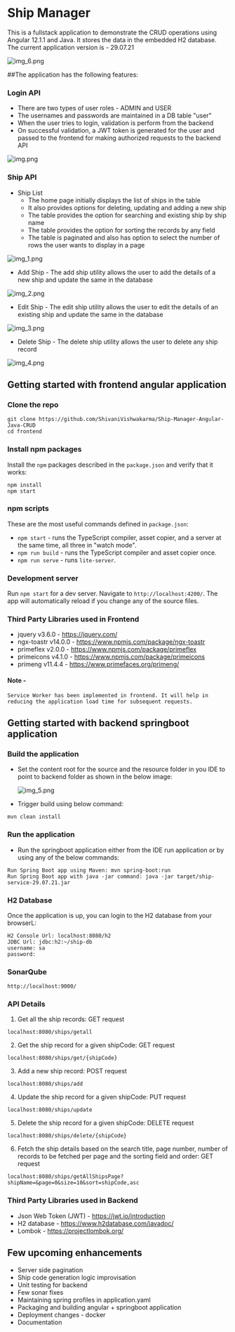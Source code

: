 # Ship Manager

This is a fullstack application to demonstrate the CRUD operations using Angular 12.1.1 and Java.
It stores the data in the embedded H2 database. 
The current application version is - 29.07.21

![img_6.png](images/img_6.png)

##The application has the following features:

### Login API

  - There are two types of user roles - ADMIN and USER
  - The usernames and passwords are maintained in a DB table "user" 
  - When the user tries to login, validation is perform from the backend
  - On successful validation, a JWT token is generated for the user and passed to the frontend for making authorized requests to the backend API

![img.png](images/img.png)

### Ship API
  
  - Ship List
    - The home page initially displays the list of ships in the table
    - It also provides options for deleting, updating and adding a new ship
    - The table provides the option for searching and existing ship by ship name
    - The table provides the option for sorting the records by any field
    - The table is paginated and also has option to select the number of rows the user wants to display in a page

![img_1.png](images/img_1.png)

  - Add Ship - The add ship utility allows the user to add the details of a new ship and update the same in the database
    
![img_2.png](images/img_2.png)

  - Edit Ship - The edit ship utility allows the user to edit the details of an existing ship and update the same in the database

![img_3.png](images/img_3.png)

  - Delete Ship - The delete ship utility allows the user to delete any ship record

![img_4.png](images/img_4.png)

## Getting started with frontend angular application

### Clone the repo

```shell
git clone https://github.com/ShivaniVishwakarma/Ship-Manager-Angular-Java-CRUD
cd frontend
```

### Install npm packages

Install the `npm` packages described in the `package.json` and verify that it works:

```shell
npm install
npm start
```

### npm scripts

These are the most useful commands defined in `package.json`:

* `npm start` - runs the TypeScript compiler, asset copier, and a server at the same time, all three in "watch mode".
* `npm run build` - runs the TypeScript compiler and asset copier once.
* `npm run serve` - runs `lite-server`.

### Development server

Run `npm start` for a dev server. Navigate to `http://localhost:4200/`. The app will automatically reload if you change any of the source files.

### Third Party Libraries used in Frontend

* jquery v3.6.0 - https://jquery.com/
* ngx-toastr v14.0.0 - https://www.npmjs.com/package/ngx-toastr
* primeflex v2.0.0 - https://www.npmjs.com/package/primeflex
* primeicons v4.1.0 - https://www.npmjs.com/package/primeicons
* primeng v11.4.4 - https://www.primefaces.org/primeng/

#### Note - 
    Service Worker has been implemented in frontend. It will help in reducing the application load time for subsequent requests.

## Getting started with backend springboot application

### Build the application

- Set the content root for the source and the resource folder in you IDE to point to backend folder as shown in the below image:
  
  ![img_5.png](images/img_5.png)
  
- Trigger build using below command:
```shell 
mvn clean install
```

### Run the application

- Run the springboot application either from the IDE run application or by using any of the below commands:

```shell 
Run Spring Boot app using Maven: mvn spring-boot:run
Run Spring Boot app with java -jar command: java -jar target/ship-service-29.07.21.jar
```

### H2 Database
Once the application is up, you can login to the H2 database from your browserL:
```shell 
H2 Console Url: localhost:8080/h2
JDBC Url: jdbc:h2:~/ship-db
username: sa
password:
```

### SonarQube 
```shell 
http://localhost:9000/
```
### API Details

1. Get all the ship records: GET request
```shell 
localhost:8080/ships/getall
```
2. Get the ship record for a given shipCode: GET request
```shell 
localhost:8080/ships/get/{shipCode}
```
3. Add a new ship record: POST request
```shell 
localhost:8080/ships/add
```
4. Update the ship record for a given shipCode: PUT request
```shell 
localhost:8080/ships/update
```
5. Delete the ship record for a given shipCode: DELETE request
```shell 
localhost:8080/ships/delete/{shipCode}
```
6. Fetch the ship details based on the search title, page number, number of records to be fetched per page and the sorting field and order: GET request
```shell 
localhost:8080/ships/getAllShipsPage?shipName=&page=0&size=10&sort=shipCode,asc
```

### Third Party Libraries used in Backend

* Json Web Token (JWT) - https://jwt.io/introduction
* H2 database - https://www.h2database.com/javadoc/
* Lombok - https://projectlombok.org/

## Few upcoming enhancements

* Server side pagination
* Ship code generation logic improvisation
* Unit testing for backend
* Few sonar fixes
* Maintaining spring profiles in application.yaml
* Packaging and building angular + springboot application
* Deployment changes - docker
* Documentation




